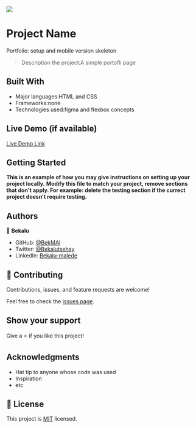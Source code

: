 ![](https://img.shields.io/badge/Microverse-blueviolet)

# Project Name
Portfolio: setup and mobile version skeleton

> Description the project:A simple portofli page 


## Built With

- Major languages:HTML and CSS
- Frameworks:none
- Technologies used:figma and flexbox concepts

## Live Demo (if available)

[Live Demo Link](https://livedemo.com)


## Getting Started

**This is an example of how you may give instructions on setting up your project locally.**
**Modify this file to match your project, remove sections that don't apply. For example: delete the testing section if the currect project doesn't require testing.**






## Authors

👤 **Bekalu**

- GitHub: [@BekMAl](https://github.com/githubhandle)
- Twitter: [@Bekalutsehay](https://twitter.com/twitterhandle)
- LinkedIn: [Bekalu-malede](https://linkedin.com/in/linkedinhandle)

## 🤝 Contributing

Contributions, issues, and feature requests are welcome!

Feel free to check the [issues page](../../issues/).

## Show your support

Give a ⭐️ if you like this project!

## Acknowledgments

- Hat tip to anyone whose code was used
- Inspiration
- etc

## 📝 License

This project is [MIT](./MIT.md) licensed.

